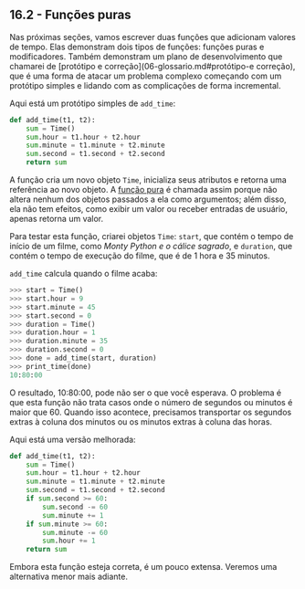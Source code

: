 ## 16.2 - Funções puras

Nas próximas seções, vamos escrever duas funções que adicionam valores de tempo. Elas demonstram dois tipos de funções: funções puras e modificadores. Também demonstram um plano de desenvolvimento que chamarei de [protótipo e correção](06-glossario.md#protótipo-e correção), que é uma forma de atacar um problema complexo começando com um protótipo simples e lidando com as complicações de forma incremental.

Aqui está um protótipo simples de `add_time`:

```python
def add_time(t1, t2):
    sum = Time()
    sum.hour = t1.hour + t2.hour
    sum.minute = t1.minute + t2.minute
    sum.second = t1.second + t2.second
    return sum
```

A função cria um novo objeto `Time`, inicializa seus atributos e retorna uma referência ao novo objeto. A [função pura](06-glossario.md#função-pura) é chamada assim porque não altera nenhum dos objetos passados a ela como argumentos; além disso, ela não tem efeitos, como exibir um valor ou receber entradas de usuário, apenas retorna um valor.

Para testar esta função, criarei objetos `Time`: `start`, que contém o tempo de início de um filme, como _Monty Python e o cálice sagrado_, e `duration`, que contém o tempo de execução do filme, que é de 1 hora e 35 minutos.

`add_time` calcula quando o filme acaba:

```python
>>> start = Time()
>>> start.hour = 9
>>> start.minute = 45
>>> start.second = 0
>>> duration = Time()
>>> duration.hour = 1
>>> duration.minute = 35
>>> duration.second = 0
>>> done = add_time(start, duration)
>>> print_time(done)
10:80:00
```

O resultado, 10:80:00, pode não ser o que você esperava. O problema é que esta função não trata casos onde o número de segundos ou minutos é maior que 60. Quando isso acontece, precisamos transportar os segundos extras à coluna dos minutos ou os minutos extras à coluna das horas.

Aqui está uma versão melhorada:

```python
def add_time(t1, t2):
    sum = Time()
    sum.hour = t1.hour + t2.hour
    sum.minute = t1.minute + t2.minute
    sum.second = t1.second + t2.second
    if sum.second >= 60:
        sum.second -= 60
        sum.minute += 1
    if sum.minute >= 60:
        sum.minute -= 60
        sum.hour += 1
    return sum
```

Embora esta função esteja correta, é um pouco extensa. Veremos uma alternativa menor mais adiante.
